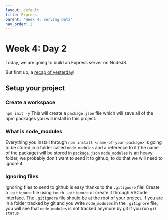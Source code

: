 ```yaml
---
layout: default
title: Express
parent: 'Week 4: Serving Data'
nav_order: 2
---
```


# Week 4: Day 2

Today, we are going to build an Express server on NodeJS.

But first up, a [recap of yesterday](./checks-for-understanding.html)!

## Setup your project

### Create a workspace

`npm init -y`
This will create a `package.json` file which will save all of the npm packages you will install in this project.

### What is node_modules

Everything you install through `npm install <name-of-your-package>` is going to be stored in a folder called `node_modules` and a reference to it (the name of the package) will be stored in `package.json`
`node_modules` is an heavy folder, we probably don't want to send it to github, to do that we will need to ignore it.

### Ignoring files

Ignoring files to send to github is easy thanks to the `.gitignore` file!
Create a `.gitignore` file using `touch .gitignore` or create it through VSCode interface.
The `.gitignore` file should be at the root of your project.
If you are in a folder tracked by git and you write `node_modules` in the `.gitignore` file, you will see that `node_modules` is not tracked anymore by git if you run `git status`
